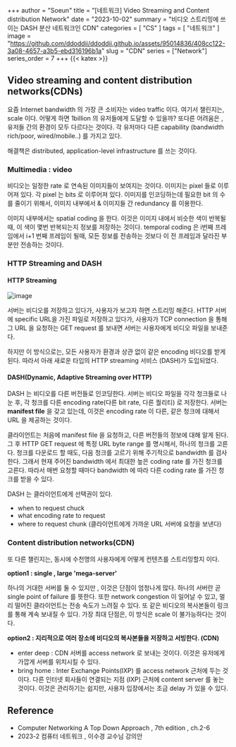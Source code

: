 +++
author = "Soeun"
title = "[네트워크] Video Streaming and Content distribution Network"
date = "2023-10-02"
summary = "비디오 스트리밍에 쓰이는 DASH 분산 네트워크인 CDN"
categories = [
    "CS"
]
tags = [
    "네트워크"
]
image = "https://github.com/ddoddii/ddoddii.github.io/assets/95014836/408cc122-3a08-4657-a3b5-ebd316196b1a"
slug = "CDN"
series = ["Network"]
series_order = 7
+++
{{< katex >}}

## Video streaming and content distribution networks(CDNs)

요즘 Internet bandwidth 의 가장 큰 소비자는 video traffic 이다. 여기서 챌린지는, scale 이다. 어떻게 하면 1billion 의 유저들에게 도달할 수 있을까? 또다른 어려움은 , 유저들 간의 환경이 모두 다르다는 것이다. 각 유저마다 다른 capability (bandwidth rich/poor, wired/mobile..) 를 가지고 있다. 

해결책은 distributed, application-level infrastructure 를 쓰는 것이다. 

### Multimedia : video
비디오는 일정한 rate 로 연속된 이미지들이 보여지는 것이다. 이미지는 pixel 들로 이루어져 있다. 각 pixel 는 bits 로 이루어져 있다. 이미지를 인코딩하는데 필요한 bit 의 수를 줄이기 위해서, 이미지 내부에서 & 이미지들 간 redundancy 를 이용한다. 

이미지 내부에서는 spatial coding 을 한다. 이것은 이미지 내에서 비슷한 색이 반복될 때, 이 색이 몇번 반복되는지 정보를 저장하는 것이다. temporal coding 은 i번째 프레임에서 i+1 번째 프레임이 될때, 모든 정보를 전송하는 것보다 이 전 프레임과 달라진 부분만 전송하는 것이다. 

### HTTP Streaming and DASH
#### HTTP Streaming

![image](https://github.com/ddoddii/ddoddii.github.io/assets/95014836/c90c7f91-a732-4146-9c92-7e37bd48278e)

서버는 비디오를 저장하고 있다가, 사용자가 보고자 하면 스트리밍 해준다. HTTP 서버에 specific URL을 가진 파일로 저장하고 있다가, 사용자가 TCP connection 을 통해 그 URL 을 요청하는 GET request 를 보내면 서버는 사용자에게 비디오 파일을 보내준다. 

하지만 이 방식으로는, 모든 사용자가 환경과 상관 없이 같은 encoding 비디오를 받게 된다. 따라서 아래 새로운 타입의 HTTP streaming 서비스 (DASH)가 도입되었다. 


#### DASH(Dynamic, Adaptive Streaming over HTTP)

DASH 는 비디오를 다른 버전들로 인코딩한다. 서버는 비디오 파일을 각각 청크들로 나눈 후, 각 청크를 다른 encoding rate(다른 bit rate, 다른 퀄리티) 로 저장한다. 서버는 **manifest file** 을 갖고 있는데, 이것은 encoding rate 이 다른, 같은 청크에 대해서 URL 을 제공하는 것이다. 

클라이언트는 처음에 manifest file 을 요청하고, 다른 버전들의 정보에 대해 알게 된다. 그 후 HTTP GET request 에 특정 URL byte range 를 명시해서, 하나의 청크를 고른다. 청크를 다운로드 할 때도, 다음 청크를 고르기 위해 주기적으로 bandwidth 를 검사한다. 그래서 현재 주어진 bandwidth 에서 최대한 높은 coding rate 를 가진 청크를 고른다. 따라서 매번 요청할 때마다 bandwidth 에 따라 다른 coding rate 를 가진 청크를 받을 수 있다. 

DASH 는 클라이언트에게 선택권이 있다. 
- when to request chuck
- what encoding rate to request
- where to request chunk (클라이언트에게 가까운 URL 서버에 요청을 보낸다)

### Content distribution networks(CDN)

또 다른 챌린지는, 동시에 수천명의 사용자에게 어떻게 컨텐츠를 스트리밍할지 이다. 

**option1 : single , large 'mega-server'**

하나의 거대한 서버를 둘 수 있지만 , 이것은 단점이 엄청나게 많다. 하나의 서버란 곧 single point of failure 를 뜻한다. 또한 network congestion 이 일어날 수 있고, 멀리 떨어진 클라이언트는 전송 속도가 느려질 수 있다. 또 같은 비디오의 복사본들이 링크를 통해 계속 보내질 수 있다. 가장 최대 단점은, 이 방식은 scale 이 불가능하다는 것이다. 

**option2 : 지리적으로 여러 장소에 비디오의 복사본들을 저장하고 서빙한다. (CDN)**
- enter deep : CDN 서버를 access network 로 보내는 것이다. 이것은 유저에게 가깝게 서버를 위치시킬 수 있다. 
- bring home : Inter Exchange Points(IXP) 를 access network 근처에 두는 것이다. 다른 인터넷 회사들이 연결되는 지점 (IXP) 근처에 content server 를 놓는 것이다. 이것은 관리하기는 쉽지만, 사용자 입장에서는 조금 delay 가 있을 수 있다. 

## Reference
- Computer Networking A Top Down Approach , 7th edition , ch.2-6
- 2023-2 컴퓨터 네트워크 , 이수경 교수님 강의안 